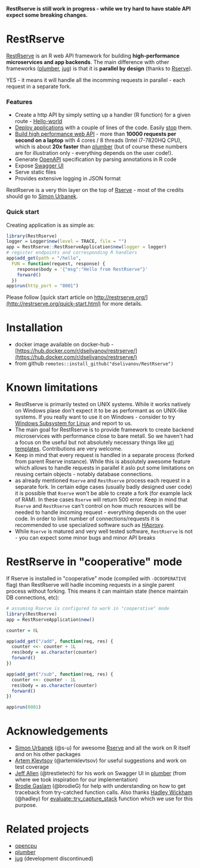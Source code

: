 **RestRserve is still work in progress - while we try hard to have stable API expect some breaking changes.**

# RestRserve

[RestRserve](https://github.com/dselivanov/RestRserve) is an R web API framework for building **high-performance microservices and app backends**. The main difference with other frameworks ([plumber](https://github.com/trestletech/plumber), [jug](https://github.com/Bart6114/jug)) is that it is **parallel by design** (thanks to [Rserve](https://github.com/s-u/Rserve)).

YES - it means it will handle all the incomming requests in parallel - each request in a separate fork.

### Features

- Create a http API by simply setting up a handler (R function) for a given route - [Hello-world](#create-application)
- [Deploy applications](#deploy-application) with a couple of lines of the code. Easily [stop](#stop-application) them.
- [Build high performance web API](#stress-test) - more than **10000 requests per second on a laptop** with 4 cores / 8 threads (Intel i7-7820HQ CPU), which is about **20x faster** than [plumber](https://github.com/trestletech/plumber) (but of course these numbers are for illustration only - everything depends on the user code!).
- Generate [OpenAPI](https://www.openapis.org/) specification by parsing annotations in R code
- Expose [Swagger UI](#swagger-ui-and-openapi)
- Serve static files
- Provides extensive logging in JSON format

RestRserve is a very thin layer on the top of [Rserve](https://github.com/s-u/Rserve) - most of the credits should go to [Simon Urbanek](https://github.com/s-u).

### Quick start

Creating application is as simple as:
```r
library(RestRserve)
logger = Logger$new(level = TRACE, file = "")
app = RestRserve::RestRserveApplication$new(logger = logger)
# register endpoints and corresponding R handlers
app$add_get(path = "/hello", 
  FUN = function(request, response) {
    response$body = '{"msg":"Hello from RestRserve"}'
    forward()
  })
app$run(http_port = "8001")
```

Please follow [quick start article on http://restrserve.org/](http://restrserve.org/quick-start.html) for more details.

# Installation

- docker image available on docker-hub - [https://hub.docker.com/r/dselivanov/restrserve/](https://hub.docker.com/r/dselivanov/restrserve/)
- from github `remotes::install_github("dselivanov/RestRserve")`

# Known limitations

- RestRserve is primarily tested on UNIX systems. While it works natively on Windows plase don't expect it to be as performant as on UNIX-like systems. If you really want to use it on Windows - consider to try [Windows Subsystem for Linux](https://docs.microsoft.com/en-us/windows/wsl/faq) and report to us.
- The main goal for RestRserve is to provide framework to create backend microservices with performance close to bare metall. So we haven't had a focus on the useful but not absolutely necessary things like [uri templates](https://github.com/dselivanov/RestRserve/issues/10). Contributions are very welcome.
- Keep in mind that every request is handled in a separate process (forked from parent Rserve instance). While this is absolutely awesome feature which allows to handle requests in parallel it aslo put some limitations on reusing certain objects - notably database connections.
- as already mentioned `Rserve` and `RestRserve` process each request in a separate fork. In certain edge cases (usually badly designed user code) it is possible that `Rserve` won't be able to create a fork (for example lack of RAM). In these cases `Rserve` will return 500 error. Keep in mind that `Rserve` and `RestRserve` can't control on how much resources will be needed to handle incoming request - everything depends on the user code. In order to limit number of connections/requests it is recommended to use specialized software such as [HAproxy](http://www.haproxy.org/).
- While `Rserve` is matured and very well tested software, `RestRserve` is not - you can expect some minor bugs and minor API breaks

# RestRserve in "cooperative" mode

If Rserve is installed in "cooperative" mode (compiled with `-DCOOPERATIVE` flag) than RestRserve will hadle incoming requests in a single parent process without forking. This means it can maintain state (hence maintain DB connections, etc):

```r
# assuming Rserve is configured to work in "cooperative" mode
library(RestRserve) 
app = RestRserveApplication$new()

counter = 0L

app$add_get("/add", function(req, res) {
  counter <<- counter + 1L
  res$body = as.character(counter)
  forward()
})

app$add_get("/sub", function(req, res) {
  counter <<- counter - 1L
  res$body = as.character(counter)
  forward()
})

app$run(8001)
```

# Acknowledgements

- [Simon Urbanek](https://github.com/s-u/) (@s-u) for awesome [Rserve](https://github.com/s-u/Rserve) and all the work on R itself and on his other packages
- [Artem Klevtsov](https://github.com/artemklevtsov) (@artemklevtsov) for useful suggestions and work on test coverage
- [Jeff Allen](https://github.com/trestletech) (@trestletech) for his work on Swagger UI in [plumber](https://github.com/trestletech/plumber) (from where we took inspiration for our implementation)
- [Brodie Gaslam](https://github.com/brodieG) (@brodieG) for help with understanding on how to get traceback from try-catched function calls. Also thanks [Hadley Wickham](https://github.com/hadley) (@hadley) for [evaluate::try_capture_stack](https://github.com/r-lib/evaluate/blob/f0119259b3a1d335e399ac2235e91bb0e5b769b6/R/traceback.r#L29) function which we use for this purpose.

# Related projects

- [opencpu](https://www.opencpu.org/)
- [plumber](https://www.rplumber.io/)
- [jug](https://github.com/Bart6114/jug) (development discontinued)
